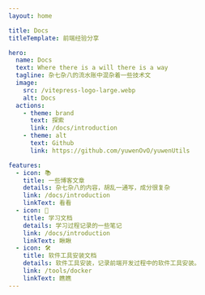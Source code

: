 ```yaml
---
layout: home

title: Docs
titleTemplate: 前端经验分享

hero:
  name: Docs
  text: Where there is a will there is a way
  tagline: 杂七杂八的流水账中混杂着一些技术文
  image:
    src: /vitepress-logo-large.webp
    alt: Docs
  actions:
    - theme: brand
      text: 探索
      link: /docs/introduction
    - theme: alt
      text: Github
      link: https://github.com/yuwenOvO/yuwenUtils

features:
  - icon: 📚
    title: 一些博客文章
    details: 杂七杂八的内容，胡乱一通写，成分很复杂
    link: /docs/introduction
    linkText: 看看
  - icon: 📝
    title: 学习文档
    details: 学习过程记录的一些笔记
    link: /docs/introduction
    linkText: 瞅瞅
  - icon: 🛠️
    title: 软件工具安装文档
    details: 软件工具安装，记录前端开发过程中的软件工具安装。
    link: /tools/docker
    linkText: 瞧瞧
---
```


<style>
:root {
  --vp-home-hero-name-color: transparent;
  --vp-home-hero-name-background: -webkit-linear-gradient(120deg, #bd34fe 30%, #41d1ff);

  --vp-home-hero-image-background-image: linear-gradient(-45deg, #bd34fe 50%, #47caff 50%);
  --vp-home-hero-image-filter: blur(44px);
}

@media (min-width: 640px) {
  :root {
    --vp-home-hero-image-filter: blur(56px);
  }
}

@media (min-width: 960px) {
  :root {
    --vp-home-hero-image-filter: blur(68px);
  }
}
</style>
